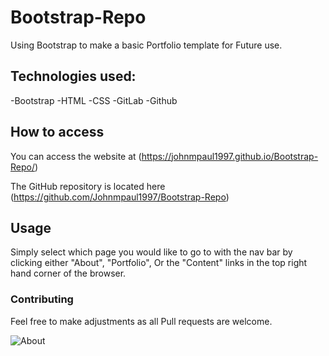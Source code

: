 # Bootstrap-Repo
Using Bootstrap to make a basic Portfolio template for Future use.

## Technologies used:
-Bootstrap
-HTML
-CSS
-GitLab
-Github

## How to access
You can access the website at (https://johnmpaul1997.github.io/Bootstrap-Repo/)

The GitHub repository is located here (https://github.com/Johnmpaul1997/Bootstrap-Repo)

## Usage
Simply select which page you would like to go to with the nav bar by clicking either
"About", "Portfolio", Or the "Content" links in the top right hand corner of the browser.

### Contributing
Feel free to make adjustments as all Pull requests are welcome.

![About]()



